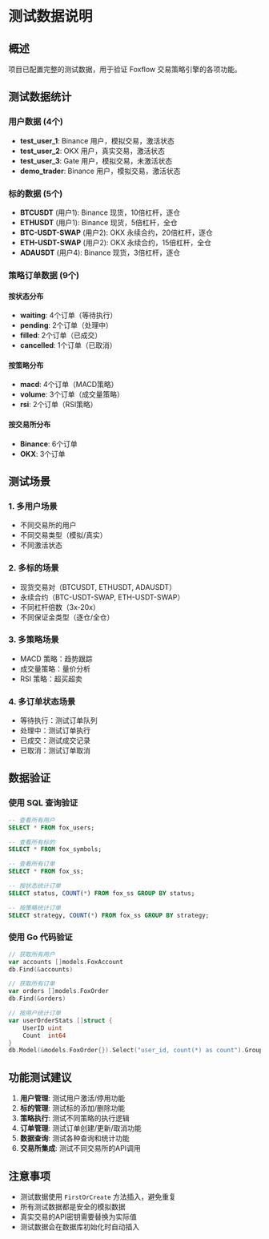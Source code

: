 # 测试数据说明

## 概述

项目已配置完整的测试数据，用于验证 Foxflow 交易策略引擎的各项功能。

## 测试数据统计

### 用户数据 (4个)
- **test_user_1**: Binance 用户，模拟交易，激活状态
- **test_user_2**: OKX 用户，真实交易，激活状态  
- **test_user_3**: Gate 用户，模拟交易，未激活状态
- **demo_trader**: Binance 用户，模拟交易，激活状态

### 标的数据 (5个)
- **BTCUSDT** (用户1): Binance 现货，10倍杠杆，逐仓
- **ETHUSDT** (用户1): Binance 现货，5倍杠杆，全仓
- **BTC-USDT-SWAP** (用户2): OKX 永续合约，20倍杠杆，逐仓
- **ETH-USDT-SWAP** (用户2): OKX 永续合约，15倍杠杆，全仓
- **ADAUSDT** (用户4): Binance 现货，3倍杠杆，逐仓

### 策略订单数据 (9个)

#### 按状态分布
- **waiting**: 4个订单（等待执行）
- **pending**: 2个订单（处理中）
- **filled**: 2个订单（已成交）
- **cancelled**: 1个订单（已取消）

#### 按策略分布
- **macd**: 4个订单（MACD策略）
- **volume**: 3个订单（成交量策略）
- **rsi**: 2个订单（RSI策略）

#### 按交易所分布
- **Binance**: 6个订单
- **OKX**: 3个订单

## 测试场景

### 1. 多用户场景
- 不同交易所的用户
- 不同交易类型（模拟/真实）
- 不同激活状态

### 2. 多标的场景
- 现货交易对（BTCUSDT, ETHUSDT, ADAUSDT）
- 永续合约（BTC-USDT-SWAP, ETH-USDT-SWAP）
- 不同杠杆倍数（3x-20x）
- 不同保证金类型（逐仓/全仓）

### 3. 多策略场景
- MACD 策略：趋势跟踪
- 成交量策略：量价分析
- RSI 策略：超买超卖

### 4. 多订单状态场景
- 等待执行：测试订单队列
- 处理中：测试订单执行
- 已成交：测试成交记录
- 已取消：测试订单取消

## 数据验证

### 使用 SQL 查询验证
```sql
-- 查看所有用户
SELECT * FROM fox_users;

-- 查看所有标的
SELECT * FROM fox_symbols;

-- 查看所有订单
SELECT * FROM fox_ss;

-- 按状态统计订单
SELECT status, COUNT(*) FROM fox_ss GROUP BY status;

-- 按策略统计订单
SELECT strategy, COUNT(*) FROM fox_ss GROUP BY strategy;
```

### 使用 Go 代码验证
```go
// 获取所有用户
var accounts []models.FoxAccount
db.Find(&accounts)

// 获取所有订单
var orders []models.FoxOrder
db.Find(&orders)

// 按用户统计订单
var userOrderStats []struct {
    UserID uint
    Count  int64
}
db.Model(&models.FoxOrder{}).Select("user_id, count(*) as count").Group("user_id").Scan(&userOrderStats)
```

## 功能测试建议

1. **用户管理**: 测试用户激活/停用功能
2. **标的管理**: 测试标的添加/删除功能
3. **策略执行**: 测试不同策略的执行逻辑
4. **订单管理**: 测试订单创建/更新/取消功能
5. **数据查询**: 测试各种查询和统计功能
6. **交易所集成**: 测试不同交易所的API调用

## 注意事项

- 测试数据使用 `FirstOrCreate` 方法插入，避免重复
- 所有测试数据都是安全的模拟数据
- 真实交易的API密钥需要替换为实际值
- 测试数据会在数据库初始化时自动插入
